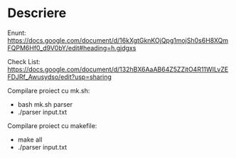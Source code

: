 # Descriere
Enunt: https://docs.google.com/document/d/16kXgtGknKOjQpg1mojSh0s6H8XQmFQPM6Hf0_d9V0bY/edit#heading=h.gjdgxs

Check List: https://docs.google.com/document/d/132hBX6AaAB64Z5ZZitO4R11WILvZEFDJRf_Awusydso/edit?usp=sharing

Compilare proiect cu mk.sh: 
- bash mk.sh parser
- ./parser input.txt

Compilare proiect cu makefile:
- make all
- ./parser input.txt
